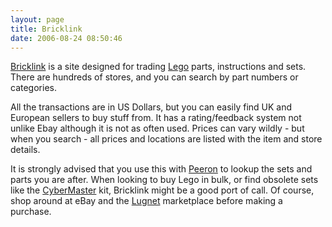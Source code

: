 ```yaml
---
layout: page
title: Bricklink
date: 2006-08-24 08:50:46
---
```

<a class="wiki" href="https://www.bricklink.com/v2/main.page" rel="">Bricklink</a> is a site designed for trading <a class="wiki" href="/wiki/lego" title="The best known construction toy">Lego</a> parts, instructions and sets. There are hundreds of stores, and you can search by part numbers or categories.

All the transactions are in US Dollars, but you can easily find UK and European sellers to buy stuff from. It has a rating/feedback system not unlike Ebay although it is not as often used. Prices can vary wildly - but when you search - all prices and locations are listed with the item and store details.

It is strongly advised that you use this with <a class="wiki" href="/wiki/peeron" title="Online database of Lego Sets and Parts">Peeron</a> to lookup the sets and parts you are after. When looking to buy Lego in bulk, or find obsolete sets like the <a class="wiki" href="/wiki/cybermaster.html" title="CyberMaster">CyberMaster</a> kit, Bricklink might be a good port of call. Of course, shop around at eBay and the <a class="wiki" href="/wiki/lugnet.html" title="Lego Users Group Network">Lugnet</a> marketplace before making a purchase.

